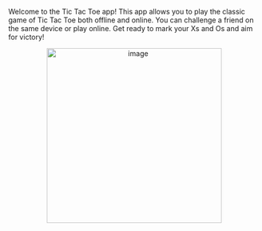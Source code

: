 Welcome to the Tic Tac Toe app! This app allows you to play the classic game of Tic Tac Toe both offline and online.
You can challenge a friend on the same device or play online.
Get ready to mark your Xs and Os and aim for victory!

<p align="center">
  <img src="https://github.com/sanchaysaxena/Tic-Tac-Toe-Online/assets/55633479/cff4db46-8897-4b79-a4d5-3c8c03a76259" width="350" title="image">
</p>
